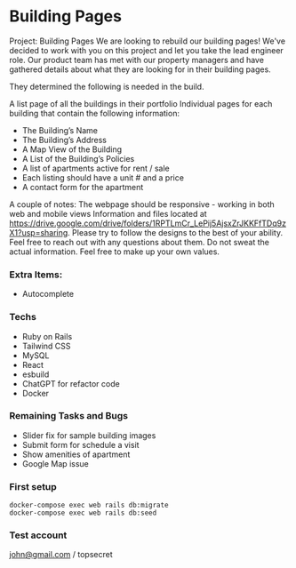 # Building Pages

Project: Building Pages
We are looking to rebuild our building pages! We've decided to work with you on this project and let you take the lead engineer role. Our product team has met with our property managers and have gathered details about what they are looking for in their building pages.

They determined the following is needed in the build.

A list page of all the buildings in their portfolio
Individual pages for each building that contain the following information:

- The Building’s Name
- The Building’s Address
- A Map View of the Building
- A List of the Building’s Policies
- A list of apartments active for rent / sale
- Each listing should have a unit # and a price
- A contact form for the apartment

A couple of notes:
The webpage should be responsive - working in both web and mobile views
Information and files located at https://drive.google.com/drive/folders/1RPTLmCr_LePij5AjsxZrJKKFfTDq9zX1?usp=sharing.
Please try to follow the designs to the best of your ability. Feel free to reach out with any questions about them.
Do not sweat the actual information. Feel free to make up your own values.

### Extra Items:
- Autocomplete


### Techs
- Ruby on Rails
- Tailwind CSS
- MySQL
- React
- esbuild
- ChatGPT for refactor code
- Docker

### Remaining Tasks and Bugs
- Slider fix for sample building images
- Submit form for schedule a visit
- Show amenities of apartment
- Google Map issue


### First setup

```
docker-compose exec web rails db:migrate
docker-compose exec web rails db:seed
```


### Test account

john@gmail.com / topsecret
